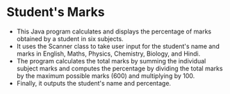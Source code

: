 
# Student's Marks

- This Java program calculates and displays the percentage of marks obtained by a student in six subjects. 
- It uses the Scanner class to take user input for the student's name and marks in English, Maths, Physics, Chemistry, Biology, and Hindi. 
- The program calculates the total marks by summing the individual subject marks and computes the percentage by dividing the total marks by the maximum possible marks (600) and multiplying by 100. 
- Finally, it outputs the student's name and percentage.